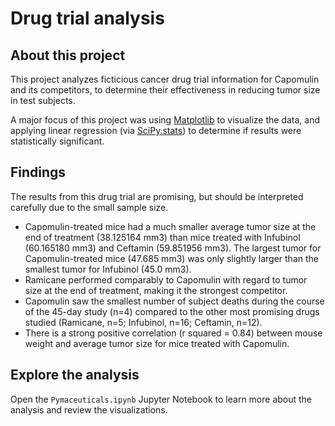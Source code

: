 # Drug trial analysis

## About this project
This project analyzes ficticious cancer drug trial information for Capomulin and its competitors, to determine their effectiveness in reducing tumor size in test subjects.

A major focus of this project was using [Matplotlib](https://matplotlib.org/) to visualize the data, and applying linear regression (via [SciPy.stats](https://www.scipy.org/scipylib/index.html)) to determine if results were statistically significant.

## Findings

The results from this drug trial are promising, but should be interpreted carefully due to the small sample size.

* Capomulin-treated mice had a much smaller average tumor size at the end of treatment (38.125164 mm3) than mice treated with Infubinol (60.165180 mm3) and Ceftamin (59.851956 mm3). The largest tumor for Capomulin-treated mice (47.685 mm3) was only slightly larger than the smallest tumor for Infubinol (45.0 mm3).
* Ramicane performed comparably to Capomulin with regard to tumor size at the end of treatment, making it the strongest competitor.
* Capomulin saw the smallest number of subject deaths during the course of the 45-day study (n=4) compared to the other most promising drugs studied (Ramicane, n=5; Infubinol, n=16; Ceftamin, n=12).
* There is a strong positive correlation (r squared = 0.84) between mouse weight and average tumor size for mice treated with Capomulin.

## Explore the analysis
Open the `Pymaceuticals.ipynb` Jupyter Notebook to learn more about the analysis and review the visualizations.
